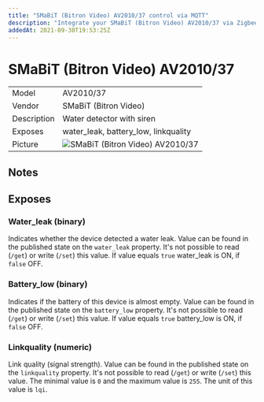 ```yaml
---
title: "SMaBiT (Bitron Video) AV2010/37 control via MQTT"
description: "Integrate your SMaBiT (Bitron Video) AV2010/37 via Zigbee2MQTT with whatever smart home infrastructure you are using without the vendors bridge or gateway."
addedAt: 2021-09-30T19:53:25Z
---
```


<!-- !!!! -->
<!-- ATTENTION: This file is auto-generated through docgen! -->
<!-- You can only edit the "## Notes"-Section. -->
<!-- !!!! -->

# SMaBiT (Bitron Video) AV2010/37

|     |     |
|-----|-----|
| Model | AV2010/37  |
| Vendor  | SMaBiT (Bitron Video)  |
| Description | Water detector with siren |
| Exposes | water_leak, battery_low, linkquality |
| Picture | ![SMaBiT (Bitron Video) AV2010/37](https://psi-4ward.github.io/zigbee2mqtt.io/images/devices/AV2010-37.jpg) |


## Notes



## Exposes

### Water_leak (binary)
Indicates whether the device detected a water leak.
Value can be found in the published state on the `water_leak` property.
It's not possible to read (`/get`) or write (`/set`) this value.
If value equals `true` water_leak is ON, if `false` OFF.

### Battery_low (binary)
Indicates if the battery of this device is almost empty.
Value can be found in the published state on the `battery_low` property.
It's not possible to read (`/get`) or write (`/set`) this value.
If value equals `true` battery_low is ON, if `false` OFF.

### Linkquality (numeric)
Link quality (signal strength).
Value can be found in the published state on the `linkquality` property.
It's not possible to read (`/get`) or write (`/set`) this value.
The minimal value is `0` and the maximum value is `255`.
The unit of this value is `lqi`.

